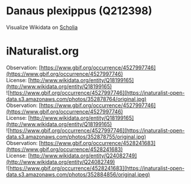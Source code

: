 
Danaus plexippus (Q212398)
==========================
  
Visualize Wikidata on [Scholia](https://scholia.toolforge.org/taxon/Q212398)
# iNaturalist.org
  
Observation: [https://www.gbif.org/occurrence/4527997746](https://www.gbif.org/occurrence/4527997746)  
License: [http://www.wikidata.org/entity/Q18199165](http://www.wikidata.org/entity/Q18199165)  
![https://www.gbif.org/occurrence/4527997746](https://inaturalist-open-data.s3.amazonaws.com/photos/352878764/original.jpg)  
Observation: [https://www.gbif.org/occurrence/4527997746](https://www.gbif.org/occurrence/4527997746)  
License: [http://www.wikidata.org/entity/Q18199165](http://www.wikidata.org/entity/Q18199165)  
![https://www.gbif.org/occurrence/4527997746](https://inaturalist-open-data.s3.amazonaws.com/photos/352878755/original.jpg)  
Observation: [https://www.gbif.org/occurrence/4528241683](https://www.gbif.org/occurrence/4528241683)  
License: [http://www.wikidata.org/entity/Q24082749](http://www.wikidata.org/entity/Q24082749)  
![https://www.gbif.org/occurrence/4528241683](https://inaturalist-open-data.s3.amazonaws.com/photos/352884856/original.jpeg)